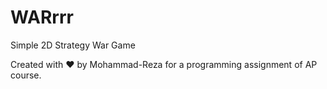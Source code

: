 # WARrrr
Simple 2D Strategy War Game

Created with ♥ by Mohammad-Reza for a programming assignment of AP course.
